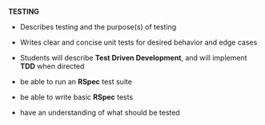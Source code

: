 **TESTING**

- Describes testing and the purpose(s) of testing

- Writes clear and concise unit tests for desired behavior and edge cases

- Students will describe **Test Driven Development**, and will implement **TDD** when directed

- be able to run an **RSpec** test suite

- be able to write basic **RSpec** tests

- have an understanding of what should be tested
